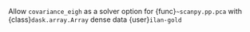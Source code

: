 Allow `covariance_eigh` as a solver option for {func}`~scanpy.pp.pca` with {class}`dask.array.Array` dense data {user}`ilan-gold`
